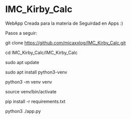 # IMC_Kirby_Calc

WebApp Creada para la materia de Seguirdad en Apps :)

Pasos a seguir:

git clone https://github.com/micaxxlog/IMC_Kirby_Calc.git

cd IMC_Kirby_Calc/IMC_Kirby_Calc

sudo apt update

sudo apt install python3-venv

python3 -m venv venv

source venv/bin/activate

pip install -r requirements.txt

python3 ./app.py


